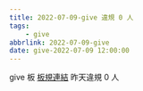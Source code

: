 ```yaml
---
title: 2022-07-09-give 違規 0 人
tags:
    - give
abbrlink: 2022-07-09-give
date: give-2022-07-09 12:00:00
---
```

give 板 [板規連結](https://www.ptt.cc/bbs/give/M.1612495900.A.C32.html)
昨天違規 0 人
